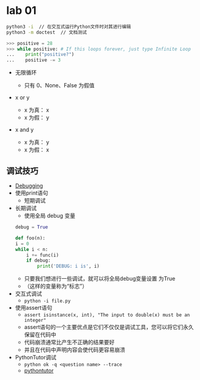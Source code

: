 # lab 01
```bash
python3 -i  // 在交互式运行Python文件时对其进行编辑
python3 -m doctest  // 文档测试
```

```python
>>> positive = 28
>>> while positive: # If this loops forever, just type Infinite Loop
...    print("positive?")
...    positive -= 3
```
- 无限循环
  - 只有 0、None、False 为假值
  
- x or y
  - x 为真： x
  - x 为假： y
- x and y
  - x 为真： y
  - x 为假： x
  
## 调试技巧
- [Debugging](https://cs61a.org/articles/debugging.html)
- 使用print语句
  - 短期调试
- 长期调试
  - 使用全局 debug 变量
  ```python
  debug = True
  
  def foo(n):
  i = 0
  while i < n:
      i += func(i)
      if debug:
          print('DEBUG: i is', i)
  ```
  - 只要我们想进行一些调试，就可以将全局debug变量设置 为True
  - （这样的变量称为“标志”）
- 交互式调试
  - ```python -i file.py```
- 使用assert语句
  - ```assert isinstance(x, int), "The input to double(x) must be an integer"```
  - assert语句的一个主要优点是它们不仅仅是调试工具，您可以将它们永久保留在代码中
  - 代码崩溃通常比产生不正确的结果要好
  - 并且在代码中声明内容会使代码更容易崩溃
- PythonTutor调试
  - ```python ok -q <question name> --trace```
  - [pythontutor](http://pythontutor.com/composingprograms.html#mode=edit)
